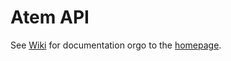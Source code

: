 Atem API
===================

See [Wiki](http://www.github.com/stemey/atem.api.github.com/Wiki) for documentation orgo to the [homepage](http://www.atemsource.org).
